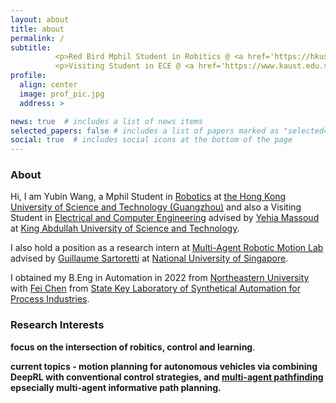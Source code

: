 ```yaml
---
layout: about
title: about
permalink: /
subtitle: 
          <p>Red Bird Mphil Student in Robitics @ <a href='https://hkust-gz.edu.cn/'>HKUST(GZ)</a></p> 
          <p>Visiting Student in ECE @ <a href='https://www.kaust.edu.sa/en'>KAUST</a></p>
profile: 
  align: center
  image: prof_pic.jpg
  address: >  

news: true  # includes a list of news items
selected_papers: false # includes a list of papers marked as "selected={true}"
social: true  # includes social icons at the bottom of the page
---
```

### About

Hi, I am Yubin Wang, a Mphil Student in [Robotics][roas] at [the Hong Kong University of Science and Technology (Guangzhou)][hkust(gz)] and also a Visiting Student in [Electrical and Computer Engineering][ece] advised by [Yehia Massoud][itl] at [King Abdullah University of Science and Technology][kaust].

I also hold a position as a research intern at [Multi-Agent Robotic Motion Lab][marmot] advised by [Guillaume Sartoretti][gui] at [National University of Singapore][nus].

I obtained my B.Eng in Automation in 2022 from [Northeastern University][neu] with [Fei Chen][fei] from [State Key Laboratory of Synthetical Automation for Process Industries][saps].

### Research Interests

**focus on the intersection of robitics, control and learning**.

**current topics -  motion planning for autonomous vehicles via combining DeepRL with conventional control strategies, and [multi-agent pathfinding][mapf] epsecially multi-agent informative path planning.**

[neu]: https://www.neu.edu.cn
[fei]: https://ancl.com.cn/
[saps]: http://www.sapi.neu.edu.cn/
[traffic]: https://marmotlab.org/projects/urban_traffic.html
[mapf]: http://mapf.info
[hkust(gz)]: https://hkust-gz.edu.cn/
[junma]: https://junma-ust.github.io/
[roas]: https://hkust-gz.edu.cn/academics/four-hubs/systems-hub/robotics-and-autonomous-systems

[ece]: https://cemse.kaust.edu.sa/ece
[itl]: https://cemse.kaust.edu.sa/itl
[meriem]: https://cemse.kaust.edu.sa/emang/people/person/taous-meriem-laleg-kirati
[kaust]: https://www.kaust.edu.sa/en
[gui]: https://marmotlab.org/bio.html
[marmot]: https://www.marmotlab.org
[nus]: https://www.nus.edu.sg
